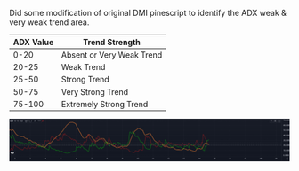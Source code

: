 Did some modification of original DMI pinescript to identify the ADX weak & very weak trend area.

|ADX Value|Trend Strength|
|---------|--------------|
|0-20|Absent or Very Weak Trend|
|20-25|Weak Trend|
|25-50|Strong Trend|
|50-75|Very Strong Trend|
|75-100|Extremely Strong Trend|

![DMI image sample](img.png)